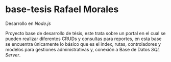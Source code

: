 # base-tesis Rafael Morales

Desarrollo en *Node.js*

Proyecto base de desarrollo de tésis, este trata sobre un portal en el cual se pueden realizar diferentes CRUDs y consultas para reportes, en esta base se encuentra únicamente lo básico que es el index, rutas, controladores y modelos para gestiones administrativas y, conexión a Base de Datos *SQL Server*.